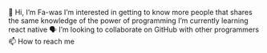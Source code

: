 👋 Hi, I’m Fa-was
I’m interested in getting to know more people that shares the same knowledge of the power of programming 
 I’m currently learning react native 
🗣️ I’m looking to collaborate on GitHub with other programmers 
📫 How to reach me 

